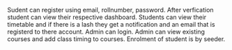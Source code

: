 Sudent can register using email, rollnumber, password.
After verfication student can view their respective dashboard.
Students can view their timetable and if there is a lash they get a notification and an email that is registerd to there account.
Admin can login.
Admin can view existing courses and add class timing to courses.
Enrolment of student is by seeder.
